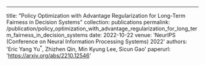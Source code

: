 ---
title: "Policy Optimization with Advantage Regularization for Long-Term Fairness in Decision Systems"
collection: publications
permalink: /publication/policy_optimization_with_advantage_regularization_for_long_term_fairness_in_decision_systems
date: 2022-10-22
venue: 'NeurIPS (Conference on Neural Information Processing Systems) 2022'
authors: 'Eric Yang Yu<sup>*</sup>, Zhizhen Qin, Min Kyung Lee, Sicun Gao'
paperurl: 'https://arxiv.org/abs/2210.12546'

[//]: # (---)

[//]: # (Abstract)

[//]: # (---)

[//]: # (Long-term fairness is an important factor of consideration in designing and deploying learning-based decision systems in high-stake decision-making contexts. Recent work has proposed the use of Markov Decision Processes &#40;MDPs&#41; to formulate decision-making with long-term fairness requirements in dynamically changing environments, and demonstrated major challenges in directly deploying heuristic and rule-based policies that worked well in static environments. We show that policy optimization methods from deep reinforcement learning can be used to find strictly better decision policies that can often achieve both higher overall utility and less violation of the fairness requirements, compared to previously-known strategies. In particular, we propose new methods for imposing fairness requirements in policy optimization by regularizing the advantage evaluation of different actions. Our proposed methods make it easy to impose fairness constraints without reward engineering or sacrificing training efficiency. We perform detailed analyses in three established case studies, including attention allocation in incident monitoring, bank loan approval, and vaccine distribution in population networks.)

[//]: # ([Download paper here]&#40;https://arxiv.org/abs/2210.12546&#41;)
